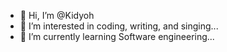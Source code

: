 - 👋 Hi, I’m @Kidyoh
- 👀 I’m interested in coding, writing, and singing...
- 🌱 I’m currently learning Software engineering...

<!---
Kidyoh/Kidyoh is a ✨ special ✨ repository because its `README.md` (this file) appears on your GitHub profile.
You can click the Preview link to take a look at your changes.
--->
